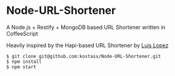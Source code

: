 # Node-URL-Shortener
A Node.js + Restify + MongoDB based URL Shortener written in CoffeeScript

Heavily inspired by the Hapi-based URL Shortener by [Luis Lopez](https://github.com/luishendrix92/shortio)

```
$ git clone git@github.com:kostasx/Node-URL-Shortener.git
$ npm install
$ npm start
```
